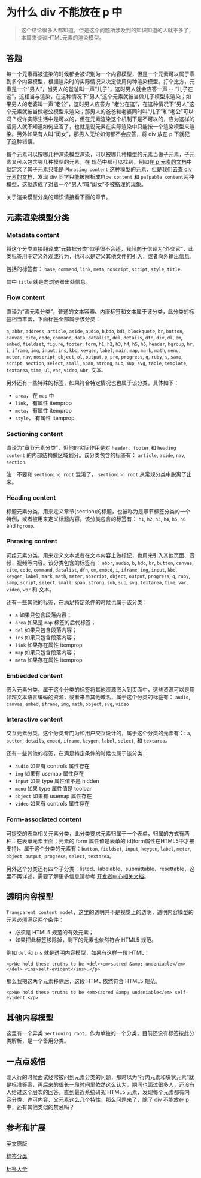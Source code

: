 # 为什么 div 不能放在 p 中

> 这个结论很多人都知道，但是这个问题所涉及到的知识知道的人就不多了，本篇来谈谈HTML元素的渲染模型。

## 答题

每一个元素再被渲染的时候都会被识别为一个内容模型，但是一个元素可以属于零到多个内容模型，根据渲染时的实际情况来决定使用何种渲染模型。打个比方，元素是一个“男人”，当男人的爸爸叫一声“儿子”，这时男人就会应答一声 -- “儿子在这”，这相当与渲染，在这种情况下“男人”这个元素就被当做儿子模型来渲染；如果男人的老婆叫一声“老公”，这时男人应答为 “老公在这”，在这种情况下“男人”这个元素就被当做老公模型来渲染；那男人的爸爸和老婆同时叫“儿子”和“老公”可以吗？或许实际生活中是可以的，但在元素渲染这个机制下是不可以的，应为这样的话男人就不知道如何应答了，也就是说元素在实际渲染中只能按一个渲染模型来渲染。另外如果有人叫“闺女”，那男人无论如何都不会应答，将 div 放在 p 下就犯了这种错误。

每个元素可以按哪几种渲染模型渲染，可以被哪几种模型的元素当做子元素，子元素又可以包含哪几种模型的元素，在 规范中都可以找到，例如在[ p 元素的文档](https://developer.mozilla.org/en-US/docs/Web/HTML/Element/p)中就定义了其子元素只能是 `Phrasing content` 这种模型的元素，但是我们去查[ div 元素的文档](https://developer.mozilla.org/en-US/docs/Web/HTML/Element/div)，发现 div 同学只能被解析成`Flow content` 和 `palpable content`两种模型，这就造成了对着一个“男人”喊“闺女”不被搭理的现象。

关于渲染模型分类的知识请接看下面的章节。

## 元素渲染模型分类

### Metadata content

将这个分类直接翻译成“元数据分类”似乎很不合适，我倾向于信译为“外交官”，此类标签用于定义外观或行为，也可以是定义其他文件的引入，或者向外输出信息。

包括的标签有： `base`, `command`, `link`, `meta`, `noscript`, `script`, `style`, `title`.

其中 `title` 就是向浏览器出处信息。

### Flow content

直译为“流元素分类”，普通的文本容器、内嵌标签和文本属于该分类，此分类的标签相当丰富，下面标签全部属于该分类：

 `a`, `abbr`, `address`, `article`, `aside`, `audio`, `b`,`bdo`, `bdi`, `blockquote`, `br`, `button`, `canvas`, `cite`, `code`, `command`, `data`, `datalist`, `del`, `details`, `dfn`, `div`, `dl`, `em`, `embed`, `fieldset`, `figure`, `footer`, `form`, `h1`, `h2`, `h3`, `h4`, `h5`, `h6`, `header`, `hgroup`, `hr`, `i`, `iframe`, `img`, `input`, `ins`, `kbd`, `keygen`, `label`, `main`, `map`, `mark`, `math`, `menu`, `meter`, `nav`, `noscript`, `object`, `ol`, `output`, `p`, `pre`, `progress`, `q`, `ruby`, `s`, `samp`, `script`, `section`, `select`, `small`, `span`, `strong`, `sub`, `sup`, `svg`, `table`, `template`, `textarea`, `time`, `ul`, `var`, `video`, `wbr`, 文本.
 
另外还有一些特殊的标签，如果符合特定情况也也属于该分类，具体如下：

- `area`， 在 `map` 中
- `link`， 有属性 itemprop
- `meta`， 有属性 itemprop
- `style`， 有属性 itemprop

### Sectioning content

直译为“章节元素分类”，但他的实际作用是对 `header`、`footer` 和 `heading content` 的内部结构做区域划分。该分类包含的标签有：
`article`, `aside`, `nav`, `section`. 

注：不要和 `sectioning root` 混淆了， `sectioning root` 从常规分类中脱离了出来。

### Heading content

标题元素分类，用来定义章节(section)的标题，也被称为是章节标签分类的一个特例，或者被用来定义标题内容。该分类包含的标签有： `h1`, `h2`, `h3`, `h4`, `h5`, `h6` and `hgroup`.

### Phrasing content

词组元素分类，用来定义文本或者在文本内容上做标记，也用来引入其他页面、音频、视频等内容。该分类包含的标签有：
`abbr`, `audio`, `b`, `bdo`, `br`, `button`, `canvas`, `cite`, `code`, `command`, `datalist`, `dfn`, `em`, `embed`, `i`, `iframe`, `img`, `input`, `kbd`, `keygen`, `label`, `mark`, `math`, `meter`, `noscript`, `object`, `output`, `progress`, `q`, `ruby`, `samp`, `script`, `select`, `small`, `span`, `strong`, `sub`, `sup`, `svg`, `textarea`, `time`, `var`, `video`, `wbr` 和 文本。

还有一些其他的标签，在满足特定条件的时候也属于该分类：

- `a` 如果只包含段落内容；
- `area` 如果是 `map` 标签的后代标签；
- `del` 如果只包含段落内容；
- `ins` 如果只包含段落内容；
- `link` 如果存在属性 itemprop
- `map` 如果只包含段落内容；
- `meta` 如果存在属性 itemprop

### Embedded content

嵌入元素分类，属于这个分类的标签将其他资源嵌入到页面中，这些资源可以是用非超文本语言编码的资源，或者来自其他域名，属于这个分类的标签有： `audio`, `canvas`, `embed`, `iframe`, `img`, `math`, `object`, `svg`, `video`

### Interactive content

交互元素分类，这个分类专门为和用户交互设计的，属于这个分类的元素有：: `a`, `button`, `details`, `embed`, `iframe`, `keygen`, `label`, `select`, 和 `textarea`。

还有一些其他的标签，在满足特定条件的时候也属于该分类：

- `audio` 如果有 controls 属性存在
- `img` 如果有 usemap 属性存在
- `input` 如果 type 属性值不是 hidden
- `menu` 如果 type 属性值是 toolbar
- `object` 如果有 usemap 属性存在
- `video` 如果有 controls 属性存在

### Form-associated content

可提交的表单相关元素分类，此分类要求元素归属于一个表单，归属的方式有两种：在表单元素里面；元素的 form 属性值是表单的 id(form属性在HTML5中才被支持)。属于这个分类的元素有：`button`, `fieldset`, `input`, `keygen`, `label`, `meter`, `object`, `output`, `progress`, `select`, `textarea`。

另外这个分类还有四个子分类：listed、labelable、submittable、resettable，这里不再详述，需要了解更多信息请参考 [开发者中心相关文档](https://developer.mozilla.org/zh-CN/docs/Web/Guide/HTML/Content_categories#Form-associated_content)。

## 透明内容模型

`Transparent content model`，这里的透明并不是视觉上的透明，透明内容模型的元素必须满足两个条件：
- 必须是 HTML5 规范的有效元素；
- 如果把此标签移除掉，剩下的元素也依然符合 HTML5 规范。

例如  `del` 和 `ins` 就是透明内容模型，如果有这样一段 HTML：

	<p>We hold these truths to be <del><em>sacred &amp; undeniable</em></del> <ins>self-evident</ins>.</p>

那么我把这两个元素移除后，这段 HTML 依然符合 HTML5 规范。

	<p>We hold these truths to be <em>sacred &amp; undeniable</em> self-evident.</p>

## 其他内容模型

这里有一个异类 `Sectioning root`，作为单独的一个分类，目前还没有标签按此分类解析，是一个备用分类。

## 一点点感悟

刚入行的时候面试经常被问到元素分类的问题，那时以为“行内元素和块状元素”就是标准答案，再后来的很长一段时间里依然这么认为，期间也面过很多人，还没有人给过这个层次的回答。直到最近系统研究 HTML5 元素，发现每个元素都有内容分类、许可内容、父元素这么几个特性，那么问题来了，除了 div 不能放在 p 中，还有其他类似的禁忌吗？

## 参考和扩展

[英文原版](https://developer.mozilla.org/en-US/docs/Web/Guide/HTML/Content_categories)

[标签分类](https://developer.mozilla.org/zh-CN/docs/Web/Guide/HTML/Content_categories)

[标签大全](https://developer.mozilla.org/zh-CN/docs/Web/HTML/Element)
